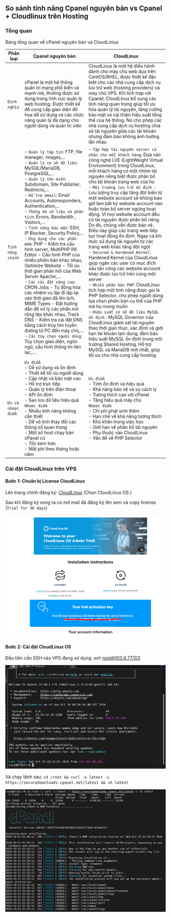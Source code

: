 ## So sánh tính năng Cpanel nguyên bản vs Cpanel + Cloudlinux trên Hosting
### Tổng quan 

Bảng tổng quan về cPanel nguyên bản và CloudLiniux

| Phân loại | Cpanel nguyên bản | CloudLinux | 
| ----- | ----- | ----- | 
| `Định nghĩa` | cPanel là một hệ thống quản trị mạng phổ biến và mạnh mẽ, thường được sử dụng trong lĩnh vực quản lý web hosting. Được thiết kế để cung cấp giao diện đồ họa dễ sử dụng và các chức năng quản lý đa dạng cho người dùng và quản trị viên | CloudLinux là một hệ điều hành dành cho máy chủ web dựa trên CentOS/RHEL, được thiết kế đặc biệt cho các nhà cung cấp dịch vụ lưu trữ web (hosting providers) và máy chủ VPS. Khi tích hợp với Cpanel, CloudLinux bổ sung các tính năng quan trọng giúp tối ưu hóa quản lý tài nguyên, tăng cường bảo mật và cải thiện hiệu suất tổng thể của hệ thống. Nó cho phép các nhà cung cấp dịch vụ hosting chia sẻ tài nguyên giữa các tài khoản nhưng đảm bảo không ảnh hưởng lẫn nhau |
| `Tính năng chính`|- `Quản lý tập tin`: FTP, file manager, images,... <br> - `Quản lý cơ sở dữ liệu`: MySQL/MariaDB, PostgreSQL,...  <br> - `Quản lý tên miền`: Subdomain, Site Publisher, Redirects,... <br> - `Hỗ trợ email`: Email Accounts, Autoresponders, Authentication,... <br> - `Thống kê số liệu và phân tích`: Errors, Bandwidth , Visitors,... <br> - `Tính năng bảo mật`: SSH, IP Blocker, Security Policy,... <br> - `Ứng dụng cho các phần mềm`: PHP - Kiểm tra cấu hình server, MultiPHP INI Editor - Cấu hình PHP của nhiều phiên bản khác nhau, Optimize Website - Tối ưu thời gian phản hồi của Web Server Apache,... <br> - `Các cài đặt nâng cao`: CRON Jobs - Tự động hóa các nhiệm vụ lặp đi lặp lại vào thời gian đã lên lịch, MIME Types - Đặt hướng dẫn để xử lý các phần mở rộng tệp khác nhau, Track DNS - Kiểm tra cài đặt DNS bằng cách truy tìm tuyến đường từ PC đến máy chủ,... <br> - `Các tùy chọn người dùng`: Tùy chọn giao diện, ngôn ngữ, cấu hình thông tin liên lạc,.... |   - `Tập hợp tài nguyên server cá nhân cho mỗi khách hàng`: Dựa vào công nghệ LVE (LightWeight Virtual Environment) trong CloudLinux, mỗi khách hàng có một nhóm tài nguyên riêng biệt được phân bổ cho tài khoản trang web của họ <br> - `Môi trường lưu trữ ổn định `: Lưu lượng truy cập tăng đột biến từ một website account sẽ không bao giờ làm bất kỳ website account nào hoặc toàn bộ server ngừng hoạt động. Vì mọi website account đều có tài nguyên được phân bổ riêng. Do đó, chúng vẫn được bảo vệ. Điều này giúp các trang web tiếp tục hoạt động ổn định. Ngay cả khi mức sử dụng tài nguyên từ các trang web khác tăng đột ngột <br> - `Secured & Hardened Kernel`: Hardened Kernel của CloudLinux giúp ngăn các user có mục đích xấu tấn công các website account khác được lưu trữ trên cùng một server <br> - `Nhiều phân bản PHP`: CloudLinux tích hợp một tính năng được gọi là PHP Selector, cho phép người dùng lựa chọn phiên bản cụ thể của PHP mà họ mong muốn <br> - `Hiệu suất cơ sở dữ liệu MySQL ổn định` : MySQL Governor của CloudLinux giám sát tài nguyên theo thời gian thực, xác định và giới hạn tài khoản lạm dụng, đảm bảo hiệu suất MySQL ổn định trong môi trường Shared Hosting. Hỗ trợ MySQL và MariaDB mới nhất, giúp tối ưu cho nhà cung cấp hosting
| `Ưu và nhược điểm` | `Ưu điểm` <br> - Dễ sử dụng và ổn định <br> - Thiết kế tối ưu người dùng <br> - Cập nhật và bảo mật cao <br> - Hỗ trợ trực tiếp <br> - Quản lý trên điện thoại <br> - API ổn định <br> - Sao lưu dữ liệu hiệu quả <br> `Nhược điểm` <br> - Nhiều tính năng không cần thiết <br> - Dễ vô tình thay đổi các thông số quan trọng <br> - Một số host chạy bản cPanel cũ <br> - Tốn kém hơn <br> - Mất phí theo tháng hoặc năm   | `Ưu điểm` <br> - Tính ổn định và hiệu quả <br> - Khả năng bảo vệ và sự cách ly <br> - Tương thích cao với cPanel <br> - Tăng hiệu quả máy chủ <br> `Nhược điểm` <br> - Chi phí phát sinh thêm <br> - Hạn chế về khả năng tương thích <br> - Khó khăn trong việc học <br> - Giới hạn về phân bổ tài nguyên <br> - Phụ thuộc vào CloudLinux <br> - Vấn đề về PHP Selector <br> | 


### Cài đặt CloudLinux trên VPS
#### Bước 1: Chuẩn bị License CloudLinux 
Lên trang chính đăng ký: [CloudLinux](https://www.cloudlinux.com/trial) (Chọn CloudLinux OS )

Sau khi đăng ký xong ta có mở mail đã đăng ký lên xem và copy license (`Trial for 30 days`)

![alt text](cloudlinux.png)

#### Bước 2: Cài đặt CloudLinux OS
Đầu tiên cần SSH vào VPS đang sử dụng: ssh root@103.9.77.103 

![alt text](ssh.png)

Và chạy lệnh sau: `cd /root && curl -o latest -L https://securedownloads.cpanel.net/latest && sh latest`

![alt text](vina1.png)